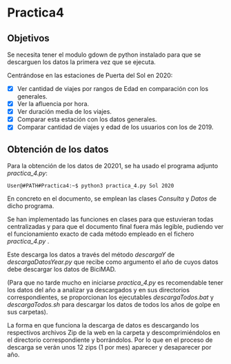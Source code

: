 # Practica4
## Objetivos
Se necesita tener el modulo gdown de python instalado para que se descarguen los datos la primera vez que se ejecuta.

Centrándose en las estaciones de Puerta del Sol en 2020:

- [X] Ver cantidad de viajes por rangos de Edad en comparación con los generales.
- [X] Ver la afluencia por hora.
- [X] Ver duración media de los viajes.
- [X] Comparar esta estación con los datos generales.
- [X] Comparar cantidad de viajes y edad de los usuarios con los de 2019.

## Obtención de los datos
Para la obtención de los datos de 20201, se ha usado el programa adjunto _practica_4.py_:

```console
User@#PATH#Practica4:~$ python3 practica_4.py Sol 2020
```
En concreto en el documento, se emplean las clases _Consulta_ y _Datos_ de dicho programa.

Se han implementado las funciones en clases para que estuvieran todas centralizadas
y para que el documento final fuera más legible, pudiendo
ver el funcionamiento exacto de cada método empleado en el fichero 
_practica_4.py_ .

Este descarga los datos a través del método _descargaY_ de _descargaDatosYear.py_ que recibe como argumento el año de cuyos datos debe descargar los datos de BiciMAD.

(Para que no tarde mucho en iniciarse _practica_4.py_ es recomendable tener los datos del año a analizar ya descargados y en sus directorios correspondientes, se proporcionan los ejecutables _descargaTodos.bat_ y _descargaTodos.sh_ para descargar los datos de todos los años de golpe en sus carpetas).

La forma en que funciona la descarga de datos es descargando los respectivos archivos Zip de la web en la carpeta y descomprimiéndolos en el directorio correspondiente y borrándolos. Por lo que en el proceso de descarga se verán unos 12 zips (1 por mes) aparecer y desaparecer por año.
